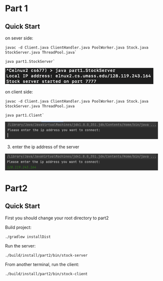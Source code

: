 # Part 1
## Quick Start
on sever side:
```
javac -d Client.java ClientHandler.java PoolWorker.java Stock.java StockServer.java ThreadPool.java`
```
```
java part1.StockServer`
```

![image-20230227112934940](./img/image-20230227112934940.png)

on client side:
```
javac -d Client.java ClientHandler.java PoolWorker.java Stock.java StockServer.java ThreadPool.java
```
```
java part1.Client`
```

![image-20230227113056231](./img/image-20230227113056231.png)

3. enter the ip address of the server

![image-20230227113158734](./img/image-20230227113158734.png)

# Part2
## Quick Start
First you should change your root directory to part2


Build project:

```
./gradlew installDist
```

Run the server:

```
./build/install/part2/bin/stock-server
```

From another terminal, run the client:

```
./build/install/part2/bin/stock-client
```
